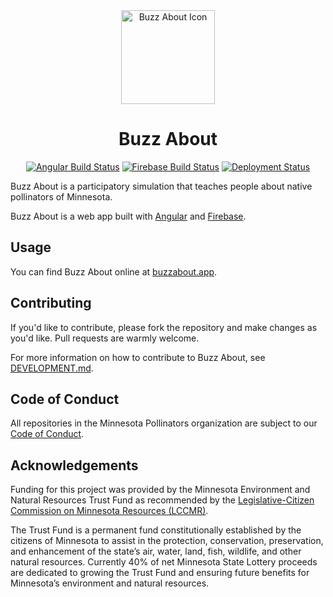 <div align="center">

<img alt="Buzz About Icon" src="https://raw.githubusercontent.com/mn-pollinators/buzz-about/master/src/assets/icons/icon-circle.svg?sanitize=true" width="150"/>

# Buzz About

[![Angular Build Status][Angular Tests badge]][Angular Tests page]
[![Firebase Build Status][Firebase Tests badge]][Firebase Tests page]
[![Deployment Status][Deploy badge]][Deploy page]

</div align="center">


Buzz About is a participatory simulation that teaches people about native pollinators of Minnesota.

Buzz About is a web app built with [Angular][] and [Firebase][].

## Usage

You can find Buzz About online at [buzzabout.app][].

## Contributing

If you'd like to contribute, please fork the repository and make changes as you'd like. Pull requests are warmly welcome.

For more information on how to contribute to Buzz About, see [DEVELOPMENT.md][].

## Code of Conduct

All repositories in the Minnesota Pollinators organization are subject to our [Code of Conduct][].

## Acknowledgements

Funding for this project was provided by the Minnesota Environment and Natural Resources Trust Fund as recommended by the [Legislative-Citizen Commission on Minnesota Resources (LCCMR)][LCCMR].

The Trust Fund is a permanent fund constitutionally established by the citizens of Minnesota to assist in the protection, conservation, preservation, and enhancement of the state’s air, water, land, fish, wildlife, and other natural resources. Currently 40% of net Minnesota State Lottery proceeds are dedicated to growing the Trust Fund and ensuring future benefits for Minnesota’s environment and natural resources.


[Angular Tests badge]: ../../workflows/Angular%20Tests/badge.svg
[Angular Tests page]: ../../actions?query=workflow%3A"Angular+Tests"
[Firebase Tests badge]: ../../workflows/Firebase%20Tests/badge.svg
[Firebase Tests page]: ../../actions?query=workflow%3A"Firebase+Tests"
[Deploy badge]: ../../workflows/Firebase%20Deploy/badge.svg
[Deploy page]: ../../actions?query=workflow%3A"Firebase+Deploy"
[Angular]: https://angular.io/
[Firebase]: https://firebase.google.com/
[AR Markers]: ./AR_Markers.pdf
[buzzabout.app]: https://buzzabout.app/
[buzzabout.app/play]: https://buzzabout.app/play
[DEVELOPMENT.md]: ./DEVELOPMENT.md
[Code of Conduct]: https://github.com/mn-pollinators/code-of-conduct/blob/master/CODE_OF_CONDUCT.md
[LCCMR]: https://www.lccmr.leg.mn/
